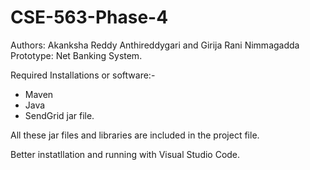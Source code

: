# CSE-563-Phase-4
Authors: Akanksha Reddy Anthireddygari and Girija Rani Nimmagadda
Prototype: Net Banking System.

Required Installations or software:-
- Maven
- Java
- SendGrid jar file.

All these jar files and libraries are included in the project file.

Better instatllation and running with Visual Studio Code.

